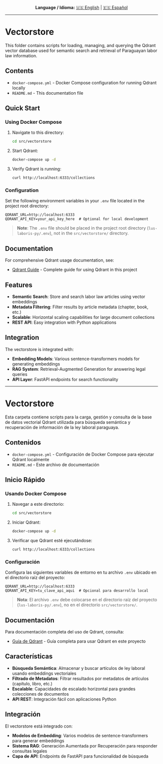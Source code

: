 
<div align="center">

**Language / Idioma:**
[🇺🇸 English](#contents) | [🇪🇸 Español](#contenidos)

</div>

---
# Vectorstore

This folder contains scripts for loading, managing, and querying the Qdrant vector database used for semantic search and retrieval of Paraguayan labor law information.

## Contents

- `docker-compose.yml` - Docker Compose configuration for running Qdrant locally
- `README.md` - This documentation file

## Quick Start

### Using Docker Compose

1. Navigate to this directory:
   ```bash
   cd src/vectorstore
   ```

2. Start Qdrant:
   ```bash
   docker-compose up -d
   ```

3. Verify Qdrant is running:
   ```bash
   curl http://localhost:6333/collections
   ```

### Configuration

Set the following environment variables in your `.env` file located in the project root directory:

```env
QDRANT_URL=http://localhost:6333
QDRANT_API_KEY=your_api_key_here  # Optional for local development
```

> **Note**: The `.env` file should be placed in the project root directory (`lus-laboris-py/.env`), not in the `src/vectorstore/` directory.

## Documentation

For comprehensive Qdrant usage documentation, see:
- [Qdrant Guide](../../docs/qdrant_guide.md) - Complete guide for using Qdrant in this project

## Features

- **Semantic Search**: Store and search labor law articles using vector embeddings
- **Metadata Filtering**: Filter results by article metadata (chapter, book, etc.)
- **Scalable**: Horizontal scaling capabilities for large document collections
- **REST API**: Easy integration with Python applications

## Integration

The vectorstore is integrated with:
- **Embedding Models**: Various sentence-transformers models for generating embeddings
- **RAG System**: Retrieval-Augmented Generation for answering legal queries
- **API Layer**: FastAPI endpoints for search functionality

---



# Vectorstore

Esta carpeta contiene scripts para la carga, gestión y consulta de la base de datos vectorial Qdrant utilizada para búsqueda semántica y recuperación de información de la ley laboral paraguaya.

## Contenidos

- `docker-compose.yml` - Configuración de Docker Compose para ejecutar Qdrant localmente
- `README.md` - Este archivo de documentación

## Inicio Rápido

### Usando Docker Compose

1. Navegar a este directorio:
   ```bash
   cd src/vectorstore
   ```

2. Iniciar Qdrant:
   ```bash
   docker-compose up -d
   ```

3. Verificar que Qdrant esté ejecutándose:
   ```bash
   curl http://localhost:6333/collections
   ```

### Configuración

Configura las siguientes variables de entorno en tu archivo `.env` ubicado en el directorio raíz del proyecto:

```env
QDRANT_URL=http://localhost:6333
QDRANT_API_KEY=tu_clave_api_aqui  # Opcional para desarrollo local
```

> **Nota**: El archivo `.env` debe colocarse en el directorio raíz del proyecto (`lus-laboris-py/.env`), no en el directorio `src/vectorstore/`.

## Documentación

Para documentación completa del uso de Qdrant, consulta:
- [Guía de Qdrant](../../docs/qdrant_guide.md) - Guía completa para usar Qdrant en este proyecto

## Características

- **Búsqueda Semántica**: Almacenar y buscar artículos de ley laboral usando embeddings vectoriales
- **Filtrado de Metadatos**: Filtrar resultados por metadatos de artículos (capítulo, libro, etc.)
- **Escalable**: Capacidades de escalado horizontal para grandes colecciones de documentos
- **API REST**: Integración fácil con aplicaciones Python

## Integración

El vectorstore está integrado con:
- **Modelos de Embedding**: Varios modelos de sentence-transformers para generar embeddings
- **Sistema RAG**: Generación Aumentada por Recuperación para responder consultas legales
- **Capa de API**: Endpoints de FastAPI para funcionalidad de búsqueda
